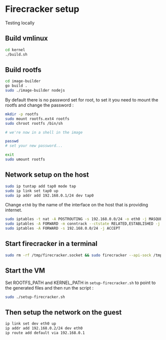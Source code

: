 # Firecracker setup

Testing locally

## Build vmlinux

```sh
cd kernel
./build.sh
```

## Build rootfs

```sh
cd image-builder
go build .
sudo ./image-builder nodejs
```

By default there is no password set for root, to set it you need to mount the rootfs and change the password :

```sh
mkdir -p rootfs
sudo mount rootfs.ext4 rootfs
sudo chroot rootfs /bin/sh

# we're now in a shell in the image

passwd
# set your new password...

exit
sudo umount rootfs
```

## Network setup on the host

```sh
sudo ip tuntap add tap0 mode tap
sudo ip link set tap0 up
sudo ip addr add 192.168.0.1/24 dev tap0
```

Change `eth0` by the name of the interface on the host that is providing internet.

```sh
sudo iptables -t nat -A POSTROUTING -s 192.168.0.0/24 -o eth0 -j MASQUERADE
sudo iptables -A FORWARD -m conntrack --ctstate RELATED,ESTABLISHED -j ACCEPT
sudo iptables -A FORWARD -s 192.168.0.0/24 -j ACCEPT
```

## Start firecracker in a terminal

```sh
sudo rm -rf /tmp/firecracker.socket && sudo firecracker --api-sock /tmp/firecracker.socket
```

## Start the VM

Set ROOTFS_PATH and KERNEL_PATH in `setup-firecracker.sh` to point to the generated files and then run the script :

```sh
sudo ./setup-firecracker.sh
```

## Then setup the network on the guest

```sh
ip link set dev eth0 up
ip addr add 192.168.0.2/24 dev eth0
ip route add default via 192.168.0.1
```
